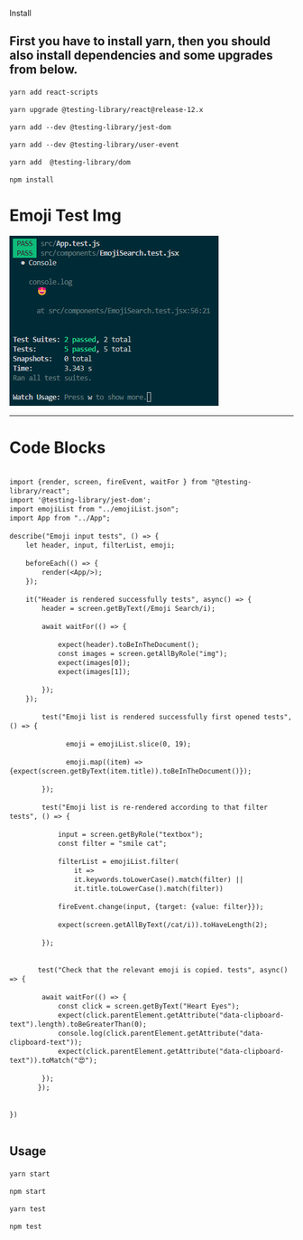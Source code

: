 Install

First you have to install yarn, then you should also install dependencies and some upgrades from below.
---
`yarn add react-scripts`

`yarn upgrade @testing-library/react@release-12.x`

`yarn add --dev @testing-library/jest-dom`

`yarn add --dev @testing-library/user-event`

`yarn add  @testing-library/dom`
  

`npm install`

# Emoji Test Img

![ss](public/assets/emoji-tests.png)

---

# Code Blocks

```

import {render, screen, fireEvent, waitFor } from "@testing-library/react";
import '@testing-library/jest-dom';
import emojiList from "../emojiList.json";
import App from "../App";

describe("Emoji input tests", () => {
    let header, input, filterList, emoji;

    beforeEach(() => {
        render(<App/>);
    });

    it("Header is rendered successfully tests", async() => {
        header = screen.getByText(/Emoji Search/i);

        await waitFor(() => {

            expect(header).toBeInTheDocument();
            const images = screen.getAllByRole("img");
            expect(images[0]);
            expect(images[1]);

        });
    });

        test("Emoji list is rendered successfully first opened tests", () => {
          
              emoji = emojiList.slice(0, 19);

              emoji.map((item) => {expect(screen.getByText(item.title)).toBeInTheDocument()});
           
        });

        test("Emoji list is re-rendered according to that filter tests", () => {

            input = screen.getByRole("textbox");
            const filter = "smile cat";

            filterList = emojiList.filter(
                it => 
                it.keywords.toLowerCase().match(filter) || 
                it.title.toLowerCase().match(filter))

            fireEvent.change(input, {target: {value: filter}});

            expect(screen.getAllByText(/cat/i)).toHaveLength(2);

        });


       test("Check that the relevant emoji is copied. tests", async() => {
        
        await waitFor(() => {
            const click = screen.getByText("Heart Eyes");
            expect(click.parentElement.getAttribute("data-clipboard-text").length).toBeGreaterThan(0);
            console.log(click.parentElement.getAttribute("data-clipboard-text"));
            expect(click.parentElement.getAttribute("data-clipboard-text")).toMatch("😍");

        });
       });
       
   
})


```

Usage
---
`yarn start`

`npm start`

`yarn test`

`npm test`
